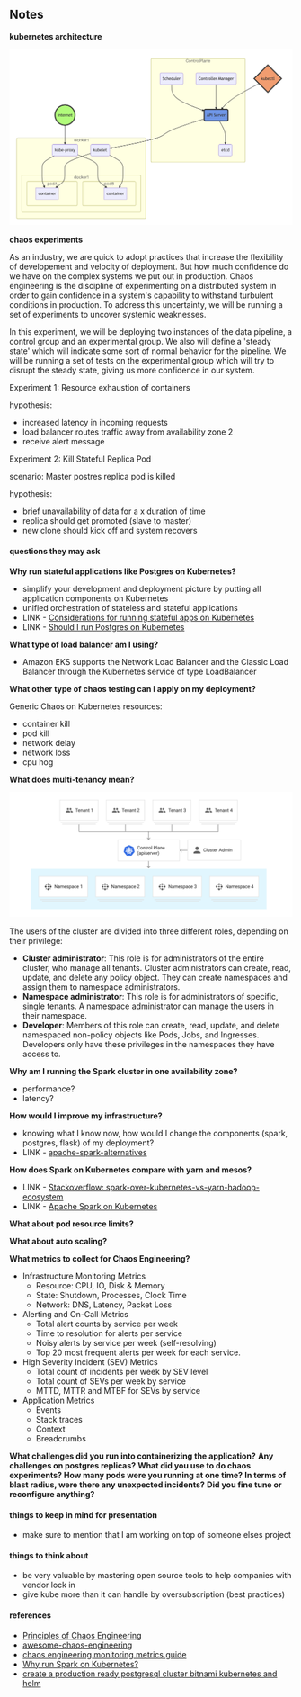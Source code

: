 ## Notes

**kubernetes architecture**

<p align="center"> 
  <img src="./media/reference_kube_arch.png" alt="reference_kube_arch" width="800px"/>
</p>

**chaos experiments**

As an industry, we are quick to adopt practices that increase the flexibility of developement and velocity of deployment. But how much confidence do we have on the complex systems we put out in production. Chaos engineering is the discipline of experimenting on a distributed system in order to gain confidence in a system's capability to withstand turbulent conditions in production. To address this uncertainty, we will be running a set of experiments to uncover systemic weaknesses.

In this experiment, we will be deploying two instances of the data pipeline, a control group and an experimental group. We also will define a 'steady state' which will indicate some sort of normal behavior for the pipeline. We will be running a set of tests on the experimental group which will try to disrupt the steady state, giving us more confidence in our system.

Experiment 1: Resource exhaustion of containers

hypothesis:

  - increased latency in incoming requests
  - load balancer routes traffic away from availability zone 2
  - receive alert message

Experiment 2: Kill Stateful Replica Pod

scenario: Master postres replica pod is killed

hypothesis:

  - brief unavailability of data for a x duration of time
  - replica should get promoted (slave to master)
  - new clone should kick off and system recovers

#### questions they may ask

**Why run stateful applications like Postgres on Kubernetes?**

  - simplify your development and deployment picture by putting all application components on Kubernetes
  - unified orchestration of stateless and stateful applications
  - LINK - [Considerations for running stateful apps on Kubernetes](https://www.altoros.com/blog/running-stateful-apps-on-kubernetes-with-statefulsets/)
  - LINK - [Should I run Postgres on Kubernetes](http://www.databasesoup.com/2018/07/should-i-run-postgres-on-kubernetes.html)

**What type of load balancer am I using?**

  - Amazon EKS supports the Network Load Balancer and the Classic Load Balancer through the Kubernetes service of type LoadBalancer

**What other type of chaos testing can I apply on my deployment?**

Generic Chaos on Kubernetes resources:

  - container kill
  - pod kill
  - network delay
  - network loss
  - cpu hog

**What does multi-tenancy mean?**

<p align="center"> 
  <img src="./media/reference_kube_enterprise_multitenancy.svg" alt="reference_kube_enterprise_multitenancy"svgdth="800px"/>
</p>

The users of the cluster are divided into three different roles, depending on their privilege:

  - **Cluster administrator**: This role is for administrators of the entire cluster, who manage all tenants. Cluster administrators can create, read, update, and delete any policy object. They can create namespaces and assign them to namespace administrators.
  - **Namespace administrator**: This role is for administrators of specific, single tenants. A namespace administrator can manage the users in their namespace.
  - **Developer**: Members of this role can create, read, update, and delete namespaced non-policy objects like Pods, Jobs, and Ingresses. Developers only have these privileges in the namespaces they have access to.

**Why am I running the Spark cluster in one availability zone?**

  - performance?
  - latency?

**How would I improve my infrastructure?** 
  
  - knowing what I know now, how would I change the components (spark, postgres, flask) of my deployment?
  - LINK - [apache-spark-alternatives](https://www.whizlabs.com/blog/apache-spark-alternatives/)
  
**How does Spark on Kubernetes compare with yarn and mesos?**

  - LINK - [Stackoverflow: spark-over-kubernetes-vs-yarn-hadoop-ecosystem](https://stackoverflow.com/questions/51034935/spark-over-kubernetes-vs-yarn-hadoop-ecosystem)
  - LINK - [Apache Spark on Kubernetes](https://databricks.com/session/apache-spark-on-kubernetes)

**What about pod resource limits?**

**What about auto scaling?**

**What metrics to collect for Chaos Engineering?**

  - Infrastructure Monitoring Metrics
    - Resource: CPU, IO, Disk & Memory
    - State: Shutdown, Processes, Clock Time
    - Network: DNS, Latency, Packet Loss
  - Alerting and On-Call Metrics
    - Total alert counts by service per week
    - Time to resolution for alerts per service
    - Noisy alerts by service per week (self-resolving)
    - Top 20 most frequent alerts per week for each service.
  - High Severity Incident (SEV) Metrics
    - Total count of incidents per week by SEV level
    - Total count of SEVs per week by service
    - MTTD, MTTR and MTBF for SEVs by service
  - Application Metrics
    - Events
    - Stack traces
    - Context
    - Breadcrumbs

**What challenges did you run into containerizing the application?**
**Any challenges on postgres replicas?**
**What did you use to do chaos experiments? How many pods were you running at one time?**
**In terms of blast radius, were there any unexpected incidents?**
**Did you fine tune or reconfigure anything?**

#### things to keep in mind for presentation

  - make sure to mention that I am working on top of someone elses project

#### things to think about

  - be very valuable by mastering open source tools to help companies with vendor lock in
  - give kube more than it can handle by oversubscription (best practices)

#### references

  - [Principles of Chaos Engineering](http://principlesofchaos.org/?lang=ENcontent)
  - [awesome-chaos-engineering](https://github.com/dastergon/awesome-chaos-engineering)
  - [chaos engineering monitoring metrics guide](https://www.gremlin.com/community/tutorials/chaos-engineering-monitoring-metrics-guide/)
  - [Why run Spark on Kubernetes?](https://medium.com/@rachit1arora/why-run-spark-on-kubernetes-51c0ccb39c9b)
  - [create a production ready postgresql cluster bitnami kubernetes and helm](https://engineering.bitnami.com/articles/create-a-production-ready-postgresql-cluster-bitnami-kubernetes-and-helm.html)
  